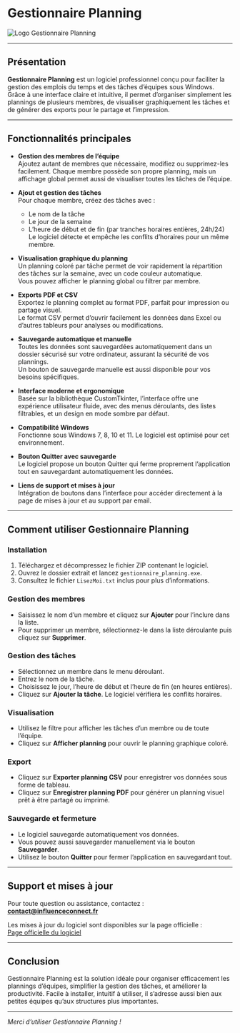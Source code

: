 # Gestionnaire Planning

![Logo Gestionnaire Planning](https://static.wixstatic.com/media/e20f1f_373de11d82d4496bbf8bc311824f93be~mv2.jpg/v1/fill/w_956,h_956,q_90/e20f1f_373de11d82d4496bbf8bc311824f93be~mv2.webp)

---

## Présentation

**Gestionnaire Planning** est un logiciel professionnel conçu pour faciliter la gestion des emplois du temps et des tâches d’équipes sous Windows. Grâce à une interface claire et intuitive, il permet d’organiser simplement les plannings de plusieurs membres, de visualiser graphiquement les tâches et de générer des exports pour le partage et l’impression.

---

## Fonctionnalités principales

- **Gestion des membres de l’équipe**  
  Ajoutez autant de membres que nécessaire, modifiez ou supprimez-les facilement. Chaque membre possède son propre planning, mais un affichage global permet aussi de visualiser toutes les tâches de l’équipe.

- **Ajout et gestion des tâches**  
  Pour chaque membre, créez des tâches avec :  
  - Le nom de la tâche  
  - Le jour de la semaine  
  - L’heure de début et de fin (par tranches horaires entières, 24h/24)  
  Le logiciel détecte et empêche les conflits d’horaires pour un même membre.

- **Visualisation graphique du planning**  
  Un planning coloré par tâche permet de voir rapidement la répartition des tâches sur la semaine, avec un code couleur automatique.  
  Vous pouvez afficher le planning global ou filtrer par membre.

- **Exports PDF et CSV**  
  Exportez le planning complet au format PDF, parfait pour impression ou partage visuel.  
  Le format CSV permet d’ouvrir facilement les données dans Excel ou d’autres tableurs pour analyses ou modifications.

- **Sauvegarde automatique et manuelle**  
  Toutes les données sont sauvegardées automatiquement dans un dossier sécurisé sur votre ordinateur, assurant la sécurité de vos plannings.  
  Un bouton de sauvegarde manuelle est aussi disponible pour vos besoins spécifiques.

- **Interface moderne et ergonomique**  
  Basée sur la bibliothèque CustomTkinter, l’interface offre une expérience utilisateur fluide, avec des menus déroulants, des listes filtrables, et un design en mode sombre par défaut.

- **Compatibilité Windows**  
  Fonctionne sous Windows 7, 8, 10 et 11. Le logiciel est optimisé pour cet environnement.

- **Bouton Quitter avec sauvegarde**  
  Le logiciel propose un bouton Quitter qui ferme proprement l’application tout en sauvegardant automatiquement les données.

- **Liens de support et mises à jour**  
  Intégration de boutons dans l’interface pour accéder directement à la page de mises à jour et au support par email.

---

## Comment utiliser Gestionnaire Planning

### Installation

1. Téléchargez et décompressez le fichier ZIP contenant le logiciel.  
2. Ouvrez le dossier extrait et lancez `gestionnaire_planning.exe`.  
3. Consultez le fichier `LisezMoi.txt` inclus pour plus d’informations.

### Gestion des membres

- Saisissez le nom d’un membre et cliquez sur **Ajouter** pour l’inclure dans la liste.  
- Pour supprimer un membre, sélectionnez-le dans la liste déroulante puis cliquez sur **Supprimer**.

### Gestion des tâches

- Sélectionnez un membre dans le menu déroulant.  
- Entrez le nom de la tâche.  
- Choisissez le jour, l’heure de début et l’heure de fin (en heures entières).  
- Cliquez sur **Ajouter la tâche**. Le logiciel vérifiera les conflits horaires.

### Visualisation

- Utilisez le filtre pour afficher les tâches d’un membre ou de toute l’équipe.  
- Cliquez sur **Afficher planning** pour ouvrir le planning graphique coloré.

### Export

- Cliquez sur **Exporter planning CSV** pour enregistrer vos données sous forme de tableau.  
- Cliquez sur **Enregistrer planning PDF** pour générer un planning visuel prêt à être partagé ou imprimé.

### Sauvegarde et fermeture

- Le logiciel sauvegarde automatiquement vos données.  
- Vous pouvez aussi sauvegarder manuellement via le bouton **Sauvegarder**.  
- Utilisez le bouton **Quitter** pour fermer l’application en sauvegardant tout.

---

## Support et mises à jour

Pour toute question ou assistance, contactez :  
**contact@influenceconnect.fr**

Les mises à jour du logiciel sont disponibles sur la page officielle :  
[Page officielle du logiciel](https://alexsoscomputer.wixstudio.com/influence-connect/product-page/gestionnaire-planning-v1-1-logiciel-gratuit-de-planning-windows)

---

## Conclusion

Gestionnaire Planning est la solution idéale pour organiser efficacement les plannings d’équipes, simplifier la gestion des tâches, et améliorer la productivité. Facile à installer, intuitif à utiliser, il s’adresse aussi bien aux petites équipes qu’aux structures plus importantes.

---

*Merci d’utiliser Gestionnaire Planning !*
